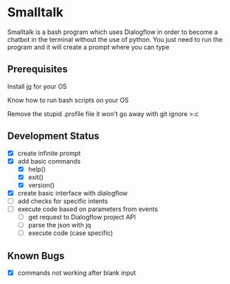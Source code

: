 # Smalltalk

Smalltalk is a bash program which uses Dialogflow in order to become a chatbot in the terminal without the use of python. You just need to run the program and it will create a prompt where you can type

## Prerequisites

Install [jq](https://stedolan.github.io/jq/download/) for your OS

Know how to run bash scripts on your OS

Remove the stupid .profile file it won't go away with git ignore >:c

## Development Status

- [x] create infinite prompt
- [x] add basic commands
    - [x] help()
    - [x] exit()
    - [x] version()
- [x] create basic interface with dialogflow
- [ ] add checks for specific intents
- [ ] execute code based on parameters from events
    - [ ] get request to Dialogflow project API
    - [ ] parse the json with jq
    - [ ] execute code (case specific)

## Known Bugs
- [x] commands not working after blank input